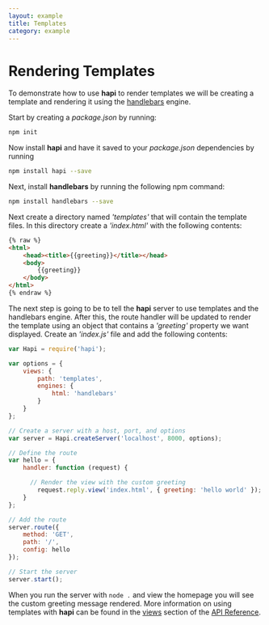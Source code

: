 ```yaml
---
layout: example
title: Templates
category: example
---
```


# Rendering Templates
To demonstrate how to use **hapi** to render templates we will be creating a template and rendering it using the [handlebars](http://handlebarsjs.com/) engine.

Start by creating a _package.json_ by running:

```bash
npm init
```

Now install **hapi** and have it saved to your _package.json_ dependencies by running

```bash
npm install hapi --save
```

Next, install **handlebars** by running the following npm command:

```bash
npm install handlebars --save
```

Next create a directory named _'templates'_ that will contain the template files.  In this directory create a _'index.html'_ with the following contents:

```html
{% raw %}
<html>
    <head><title>{{greeting}}</title></head>
    <body>
        {{greeting}}
    </body>
</html>
{% endraw %}
```

The next step is going to be to tell the **hapi** server to use templates and the handlebars engine.  After this, the route handler will be updated to render the template using an object that contains a _'greeting'_ property we want displayed.  Create an _'index.js'_ file and add the following contents:

```javascript
var Hapi = require('hapi');

var options = {
    views: {
        path: 'templates',
        engines: {
            html: 'handlebars'
        }
    }
};

// Create a server with a host, port, and options
var server = Hapi.createServer('localhost', 8000, options);

// Define the route
var hello = {
    handler: function (request) {

      // Render the view with the custom greeting
        request.reply.view('index.html', { greeting: 'hello world' });
    }
};

// Add the route
server.route({
    method: 'GET',
    path: '/',
    config: hello
});

// Start the server
server.start();
```

When you run the server with `node .` and view the homepage you will see the custom greeting message rendered.  More information on using templates with **hapi** can be found in the [views](/resource/api/#server.config.views) section of the [API Reference](/resource/api/).

